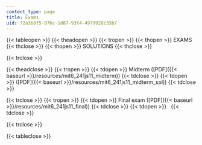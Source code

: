 ```yaml
---
content_type: page
title: Exams
uid: 72a3b8f5-976c-1d87-93f4-4979928c33b7
---
```


{{< tableopen >}}
{{< theadopen >}}
{{< tropen >}}
{{< thopen >}}
EXAMS
{{< thclose >}}
{{< thopen >}}
SOLUTIONS
{{< thclose >}}

{{< trclose >}}

{{< theadclose >}}
{{< tropen >}}
{{< tdopen >}}
Midterm ([PDF]({{< baseurl >}}/resources/mit6_241js11_midterm))
{{< tdclose >}}
{{< tdopen >}}
([PDF]({{< baseurl >}}/resources/mit6_241js11_midterm_sol))
{{< tdclose >}}

{{< trclose >}}
{{< tropen >}}
{{< tdopen >}}
Final exam ([PDF]({{< baseurl >}}/resources/mit6_241js11_final))
{{< tdclose >}}
{{< tdopen >}}
 
{{< tdclose >}}

{{< trclose >}}

{{< tableclose >}}